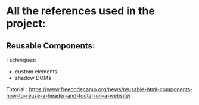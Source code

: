 # All the references used in the project:

## Reusable Components:
Techinques:
- custom elements
- shadow DOMs

Tutorial : https://www.freecodecamp.org/news/reusable-html-components-how-to-reuse-a-header-and-footer-on-a-website/
